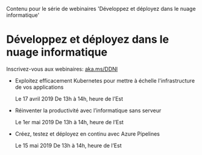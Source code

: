 Contenu pour le série de webinaires 'Développez et déployez dans le nuage informatique' 

# Développez et déployez dans le nuage informatique

Inscrivez-vous aux webinaires: [aka.ms/DDNI](http://aka.ms/DDNI)

- Exploitez efficacement Kubernetes pour mettre à échelle l'infrastructure de vos applications

    Le 17 avril 2019 De 13h à 14h‚ heure de l’Est

- Réinventer la productivité avec l’informatique sans serveur

   Le 1er mai 2019 De 13h à 14h‚ heure de l’Est

- Créez, testez et déployez en continu avec Azure Pipelines

    Le 15 mai 2019 De 13h à 14h‚ heure de l’Est
